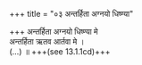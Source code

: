 +++
title = "०३ अन्तर्हिता अग्नयो धिष्ण्या"

+++
अन्तर्हिता अग्नयो धिष्ण्या मे  
अन्तर्हिता ऋतव आर्तवा मे ।  
(…) ॥ +++(see 13.1.1cd)+++